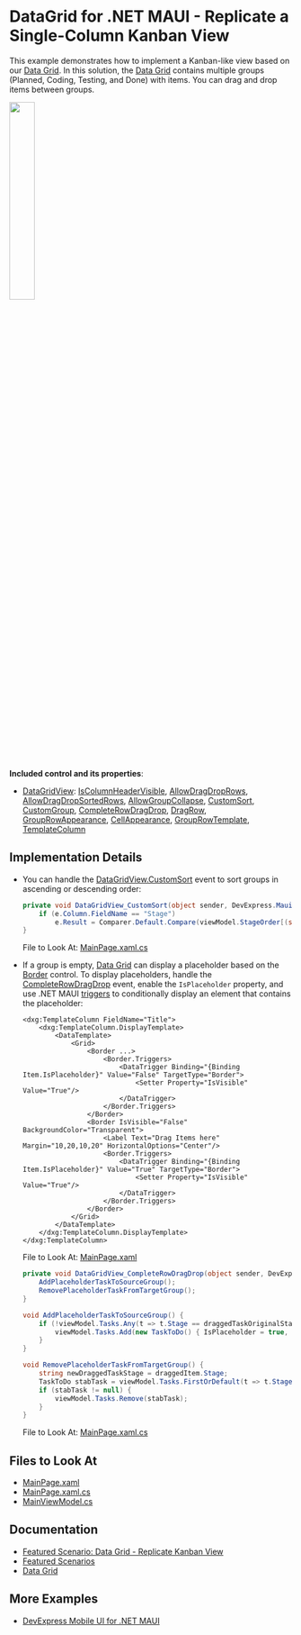 # DataGrid for .NET MAUI - Replicate a Single-Column Kanban View

This example demonstrates how to implement a Kanban-like view based on our [Data Grid](https://docs.devexpress.com/MAUI/403255/data-grid/data-grid). In this solution, the [Data Grid](https://docs.devexpress.com/MAUI/403255/data-grid/data-grid) contains multiple groups (Planned, Coding, Testing, and Done) with items. You can drag and drop items between groups.

<img src="https://user-images.githubusercontent.com/12169834/231455223-959dfe6c-7d7e-465b-8814-d48fdcc7ad55.png" width="30%"/>

**Included control and its properties**:

* [DataGridView](https://docs.devexpress.com/MAUI/DevExpress.Maui.DataGrid.DataGridView): [IsColumnHeaderVisible](https://docs.devexpress.com/MAUI/DevExpress.Maui.DataGrid.DataGridView.IsColumnHeaderVisible), [AllowDragDropRows](https://docs.devexpress.com/MAUI/DevExpress.Maui.DataGrid.DataGridView.AllowDragDropRows), [AllowDragDropSortedRows](https://docs.devexpress.com/MAUI/DevExpress.Maui.DataGrid.DataGridView.AllowDragDropSortedRows), [AllowGroupCollapse](https://docs.devexpress.com/MAUI/DevExpress.Maui.DataGrid.DataGridView.AllowGroupCollapse), [CustomSort](https://docs.devexpress.com/MAUI/DevExpress.Maui.DataGrid.DataGridView.CustomSort), [CustomGroup](https://docs.devexpress.com/MAUI/DevExpress.Maui.DataGrid.DataGridView.CustomGroup), [CompleteRowDragDrop](https://docs.devexpress.com/MAUI/DevExpress.Maui.DataGrid.DataGridView.CompleteRowDragDrop), [DragRow](https://docs.devexpress.com/MAUI/DevExpress.Maui.DataGrid.DataGridView.DragRow), [GroupRowAppearance](https://docs.devexpress.com/MAUI/DevExpress.Maui.DataGrid.DataGridView.GroupRowAppearance), [CellAppearance](https://docs.devexpress.com/MAUI/DevExpress.Maui.DataGrid.DataGridView.CellAppearance), [GroupRowTemplate](https://docs.devexpress.com/MAUI/DevExpress.Maui.DataGrid.DataGridView.GroupRowTemplate), [TemplateColumn](https://docs.devexpress.com/MAUI/DevExpress.Maui.DataGrid.TemplateColumn)

## Implementation Details

* You can handle the [DataGridView.CustomSort](https://docs.devexpress.com/MAUI/DevExpress.Maui.DataGrid.DataGridView.CustomSort) event to sort groups in ascending or descending order:

    ```csharp
    private void DataGridView_CustomSort(object sender, DevExpress.Maui.DataGrid.CustomSortEventArgs e) {
        if (e.Column.FieldName == "Stage")
            e.Result = Comparer.Default.Compare(viewModel.StageOrder[(string)e.Value1], viewModel.StageOrder[(string)e.Value2]);
    }
    ```
    File to Look At: [MainPage.xaml.cs](CS/MainPage.xaml.cs)

* If a group is empty, [Data Grid](https://docs.devexpress.com/MAUI/403255/data-grid/data-grid) can display a placeholder based on the [Border](https://learn.microsoft.com/en-us/dotnet/maui/user-interface/controls/border) control. To display placeholders, handle the [CompleteRowDragDrop](https://docs.devexpress.com/MAUI/DevExpress.Maui.DataGrid.DataGridView.CompleteRowDragDrop) event, enable the `IsPlaceholder` property, and use .NET MAUI [triggers](https://learn.microsoft.com/en-us/dotnet/maui/fundamentals/triggers) to conditionally display an element that contains the placeholder:

    ```xaml
    <dxg:TemplateColumn FieldName="Title">
        <dxg:TemplateColumn.DisplayTemplate>
            <DataTemplate>
                <Grid>
                    <Border ...>
                        <Border.Triggers>
                            <DataTrigger Binding="{Binding Item.IsPlaceholder}" Value="False" TargetType="Border">
                                <Setter Property="IsVisible" Value="True"/>
                            </DataTrigger>
                        </Border.Triggers>
                    </Border>
                    <Border IsVisible="False" BackgroundColor="Transparent">
                        <Label Text="Drag Items here" Margin="10,20,10,20" HorizontalOptions="Center"/>
                        <Border.Triggers>
                            <DataTrigger Binding="{Binding Item.IsPlaceholder}" Value="True" TargetType="Border">
                                <Setter Property="IsVisible" Value="True"/>
                            </DataTrigger>
                        </Border.Triggers>
                    </Border>
                </Grid>
            </DataTemplate>
        </dxg:TemplateColumn.DisplayTemplate>
    </dxg:TemplateColumn>
    ```

    File to Look At: [MainPage.xaml](CS/MainPage.xaml)

    ```csharp
    private void DataGridView_CompleteRowDragDrop(object sender, DevExpress.Maui.DataGrid.CompleteRowDragDropEventArgs e) {
        AddPlaceholderTaskToSourceGroup();
        RemovePlaceholderTaskFromTargetGroup();
    }

    void AddPlaceholderTaskToSourceGroup() {
        if (!viewModel.Tasks.Any(t => t.Stage == draggedTaskOriginalStage)) {
            viewModel.Tasks.Add(new TaskToDo() { IsPlaceholder = true, Stage = draggedTaskOriginalStage });
        }
    }

    void RemovePlaceholderTaskFromTargetGroup() {
        string newDraggedTaskStage = draggedItem.Stage;
        TaskToDo stabTask = viewModel.Tasks.FirstOrDefault(t => t.Stage == newDraggedTaskStage && t.IsPlaceholder);
        if (stabTask != null) {
            viewModel.Tasks.Remove(stabTask);
        }
    }
    ```

    File to Look At: [MainPage.xaml.cs](CS/MainPage.xaml.cs)

## Files to Look At

<!-- default file list -->
* [MainPage.xaml](CS/MainPage.xaml)
* [MainPage.xaml.cs](CS/MainPage.xaml.cs)
* [MainViewModel.cs](CS/MainViewModel.cs)
<!-- default file list end -->

## Documentation

* [Featured Scenario: Data Grid - Replicate Kanban View](https://docs.devexpress.com/MAUI/404374)
* [Featured Scenarios](https://docs.devexpress.com/MAUI/404291)
* [Data Grid](https://docs.devexpress.com/MAUI/403255/data-grid/data-grid)

## More Examples

* [DevExpress Mobile UI for .NET MAUI](https://github.com/DevExpress-Examples/maui-demo-app/)
